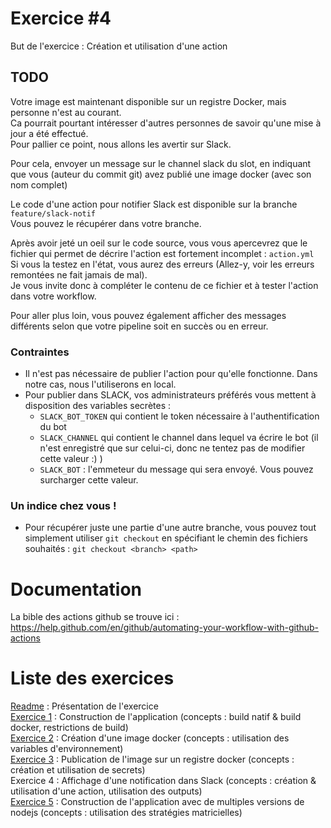 # Exercice #4

But de l'exercice : Création et utilisation d'une action

## TODO
Votre image est maintenant disponible sur un registre Docker, mais personne n'est au courant.  
Ca pourrait pourtant intéresser d'autres personnes de savoir qu'une mise à jour a été effectué.  
Pour pallier ce point, nous allons les avertir sur Slack.

Pour cela, envoyer un message sur le channel slack du slot, en indiquant que vous (auteur du commit git) avez publié une image docker (avec son nom complet)

Le code d'une action pour notifier Slack est disponible sur la branche `feature/slack-notif`  
Vous pouvez le récupérer dans votre branche.

Après avoir jeté un oeil sur le code source, vous vous apercevrez que le fichier qui permet de décrire l'action est fortement incomplet : `action.yml`  
Si vous la testez en l'état, vous aurez des erreurs (Allez-y, voir les erreurs remontées ne fait jamais de mal).  
Je vous invite donc à compléter le contenu de ce fichier et à tester l'action dans votre workflow.

Pour aller plus loin, vous pouvez également afficher des messages différents selon que votre pipeline soit en succès ou en erreur.  

### Contraintes 
- Il n'est pas nécessaire de publier l'action pour qu'elle fonctionne. Dans notre cas, nous l'utiliserons en local.
- Pour publier dans SLACK, vos administrateurs préférés vous mettent à disposition des variables secrètes : 
  - `SLACK_BOT_TOKEN` qui contient le token nécessaire à l'authentification du bot
  - `SLACK_CHANNEL` qui contient le channel dans lequel va écrire le bot (il n'est enregistré que sur celui-ci, donc ne tentez pas de modifier cette valeur :) )
  - `SLACK_BOT` : l'emmeteur du message qui sera envoyé. Vous pouvez surcharger cette valeur.
  
### Un indice chez vous !
- Pour récupérer juste une partie d'une autre branche, vous pouvez tout simplement utiliser `git checkout` en spécifiant le chemin des fichiers souhaités :  `git checkout <branch> <path>`

# Documentation
La bible des actions github se trouve ici : https://help.github.com/en/github/automating-your-workflow-with-github-actions

# Liste des exercices
[Readme](./README.md) : Présentation de l'exercice  
[Exercice 1](./ex01.md) : Construction de l'application (concepts : build natif & build docker, restrictions de build)  
[Exercice 2](./ex02.md) : Création d'une image docker (concepts : utilisation des variables d'environnement)  
[Exercice 3](./ex03.md) : Publication de l'image sur un registre docker (concepts : création et utilisation de secrets)  
Exercice 4 : Affichage d'une notification dans Slack (concepts : création & utilisation d'une action, utilisation des outputs)  
[Exercice 5](./ex05.md) : Construction de l'application avec de multiples versions de nodejs (concepts : utilisation des stratégies matricielles)  
